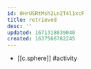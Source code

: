 ```yaml
---
id: 0HrUSRtMsh2Ln2T4l1xcF
title: retrieved
desc: ''
updated: 1671318839040
created: 1637566782245
---
```




- [[c.sphere]] #activity

